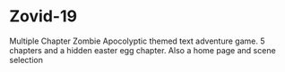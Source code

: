 # Zovid-19
 
 Multiple Chapter Zombie Apocolyptic themed text adventure game.
 5 chapters and a hidden easter egg chapter. Also a home page and scene selection
